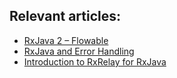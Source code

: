 ## Relevant articles:

- [RxJava 2 – Flowable](http://www.baeldung.com/rxjava-2-flowable)
- [RxJava and Error Handling](http://www.baeldung.com/rxjava-error-handling)
- [Introduction to RxRelay for RxJava](http://www.baeldung.com/rx-relay)
